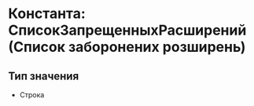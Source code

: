 ﻿# Константа: СписокЗапрещенныхРасширений (Список заборонених розширень)

## Тип значения

- Строка

